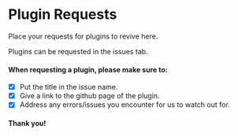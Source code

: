 # Plugin Requests
Place your requests for plugins to revive here.

Plugins can be requested in the issues tab.

#### When requesting a plugin, please make sure to:
- [x] Put the title in the issue name.
- [x] Give a link to the github page of the plugin.
- [x] Address any errors/issues you encounter for us to watch out for.

#### Thank you!
